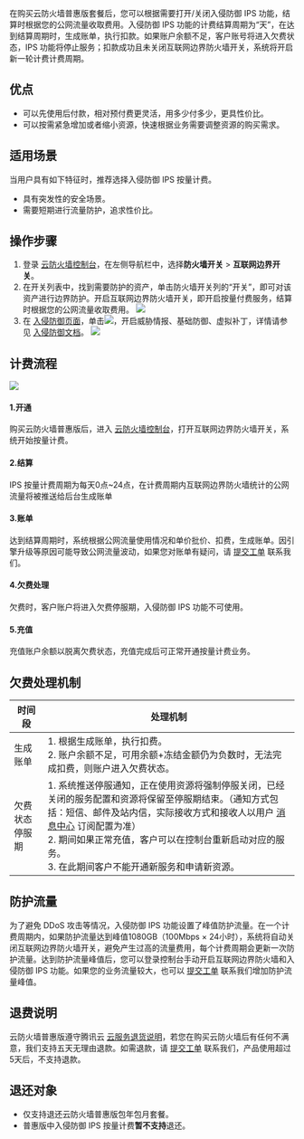 在购买云防火墙普惠版套餐后，您可以根据需要打开/关闭入侵防御 IPS 功能，结算时根据您的公网流量收取费用。入侵防御 IPS 功能的计费结算周期为“天”，在达到结算周期时，生成账单，执行扣款。如果账户余额不足，客户账号将进入欠费状态，IPS 功能将停止服务；扣款成功且未关闭互联网边界防火墙开关，系统将开启新一轮计费计费周期。

## 优点
- 可以先使用后付款，相对预付费更灵活，用多少付多少，更具性价比。
- 可以按需紧急增加或者缩小资源，快速根据业务需要调整资源的购买需求。

## 适用场景
当用户具有如下特征时，推荐选择入侵防御 IPS 按量计费。
- 具有突发性的安全场景。
- 需要短期进行流量防护，追求性价比。

## 操作步骤
1. 登录 [云防火墙控制台](https://console.cloud.tencent.com/cfw/switch/internet)，在左侧导航栏中，选择**防火墙开关** > **互联网边界开关**。
2. 在开关列表中，找到需要防护的资产，单击防火墙开关列的“开关”，即可对该资产进行边界防护。开启互联网边界防火墙开关，即开启按量付费服务，结算时根据您的公网流量收取费用。
![](https://qcloudimg.tencent-cloud.cn/raw/35364dec350ad37fa9b5970098fe3ead.png)
3. 在 [入侵防御页面](https://console.cloud.tencent.com/cfw/ips)，单击![](https://qcloudimg.tencent-cloud.cn/raw/a4cff2ef23795ea9f81b8ade7bdc0ca5.png)，开启威胁情报、基础防御、虚拟补丁，详情请参见 [入侵防御文档](https://cloud.tencent.com/document/product/1132/64895)。
![](https://qcloudimg.tencent-cloud.cn/raw/bca6552e8fb2ae31c12591e448366c71.png)

## 计费流程
![](https://qcloudimg.tencent-cloud.cn/raw/7f5009e93a7a9f7ed02e5260791dd7b0.png)
#### 1.开通
购买云防火墙普惠版后，进入 [云防火墙控制台](https://console.cloud.tencent.com/cfw/switch/internet)，打开互联网边界防火墙开关，系统开始按量计费。
#### 2.结算
IPS 按量计费周期为每天0点~24点，在计费周期内互联网边界防火墙统计的公网流量将被推送给后台生成账单
#### 3.账单
达到结算周期时，系统根据公网流量使用情况和单价批价、扣费，生成账单。因引擎升级等原因可能导致公网流量波动，如果您对账单有疑问，请 [提交工单](https://console.cloud.tencent.com/workorder/category) 联系我们。
#### 4.欠费处理
欠费时，客户账户将进入欠费停服期，入侵防御 IPS 功能不可使用。
#### 5.充值
充值账户余额以脱离欠费状态，充值完成后可正常开通按量计费业务。


## 欠费处理机制


| 时间段         | 处理机制                                                     |
| -------------- | ------------------------------------------------------------ |
| 生成账单       | 1. 根据生成账单，执行扣费。<br>2. 账户余额不足，可用余额+冻结金额仍为负数时，无法完成扣费，则账户进入欠费状态。 |
| 欠费状态停服期 | 1. 系统推送停服通知，正在使用资源将强制停服关闭，已经关闭的服务配置和资源将保留至停服期结束。（通知方式包括：短信、邮件及站内信，实际接收方式和接收人以用户 [消息中心](https://console.cloud.tencent.com/message/subscription) 订阅配置为准）<br/>2. 期间如果正常充值，客户可以在控制台重新启动对应的服务。<br/>3. 在此期间客户不能开通新服务和申请新资源。 |

## 防护流量
为了避免 DDoS 攻击等情况，入侵防御 IPS 功能设置了峰值防护流量。在一个计费周期内，如果防护流量达到峰值1080GB（100Mbps × 24小时），系统将自动关闭互联网边界防火墙开关，避免产生过高的流量费用，每个计费周期会更新一次防护流量。达到防护流量峰值后，您可以登录控制台手动开启互联网边界防火墙和入侵防御 IPS 功能。如果您的业务流量较大，也可以 [提交工单](https://console.cloud.tencent.com/workorder/category?level1_id=517&level2_id=727&source=0&data_title=%E5%85%B6%E4%BB%96%E8%85%BE%E8%AE%AF%E4%BA%91%E4%BA%A7%E5%93%81&level3_id=728&radio_title=%E5%8A%9F%E8%83%BD%E5%92%A8%E8%AF%A2&queue=3026&scene_code=17783&step=2 ) 联系我们增加防护流量峰值。

## 退费说明
云防火墙普惠版遵守腾讯云 [云服务退货说明](https://cloud.tencent.com/document/product/555/7440)，若您在购买云防火墙后有任何不满意，我们支持五天无理由退款。如需退款，请 [提交工单](https://console.cloud.tencent.com/workorder/category?level1_id=517&level2_id=727&source=0&data_title=%E5%85%B6%E4%BB%96%E8%85%BE%E8%AE%AF%E4%BA%91%E4%BA%A7%E5%93%81&level3_id=728&radio_title=%E5%8A%9F%E8%83%BD%E5%92%A8%E8%AF%A2&queue=3026&scene_code=17783&step=2) 联系我们，产品使用超过5天后，不支持退款。
## 退还对象
- 仅支持退还云防火墙普惠版包年包月套餐。
- 普惠版中入侵防御 IPS 按量计费**暂不支持**退还。



